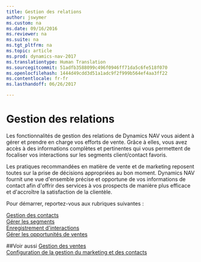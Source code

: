 ```yaml
---
title: Gestion des relations
author: jswymer
ms.custom: na
ms.date: 09/16/2016
ms.reviewer: na
ms.suite: na
ms.tgt_pltfrm: na
ms.topic: article
ms.prod: dynamics-nav-2017
ms.translationtype: Human Translation
ms.sourcegitcommit: 51adfb3588099c496f0946ff71da5c6fe518f070
ms.openlocfilehash: 1444d49cdd3d51a1adc9f2f999b564ef4aa3ff22
ms.contentlocale: fr-fr
ms.lasthandoff: 06/26/2017

---
```

# <a name="relationship-management"></a>Gestion des relations
Les fonctionnalités de gestion des relations de Dynamics NAV vous aident à gérer et prendre en charge vos efforts de vente. Grâce à elles, vous avez accès à des informations complètes et pertinentes qui vous permettent de focaliser vos interactions sur les segments client/contact favoris.

Les pratiques recommandées en matière de vente et de marketing reposent toutes sur la prise de décisions appropriées au bon moment. Dynamics NAV fournit une vue d'ensemble précise et opportune de vos informations de contact afin d'offrir des services à vos prospects de manière plus efficace et d'accroître la satisfaction de la clientèle.

Pour démarrer, reportez-vous aux rubriques suivantes :

[Gestion des contacts](marketing-contacts.md)  
[Gérer les segments](marketing-segments.md)  
[Enregistrement d'interactions](marketing-interactions.md)  
[Gérer les opportunités de ventes](marketing-manage-sales-opportunities.md)

##<a name="see-also"></a>Voir aussi
[Gestion des ventes](sales-manage-sales.md)  
[Configuration de la gestion du marketing et des contacts](marketing-setup-marketing.md)


